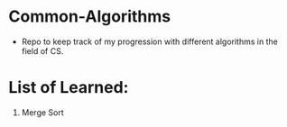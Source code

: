 # Common-Algorithms

* Repo to keep track of my progression with different algorithms in the field of CS.


# List of Learned:

1. Merge Sort
